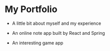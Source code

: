 # My Portfolio

* A little bit about myself and my experience

* An online note app built by React and Spring

* An interesting game app
